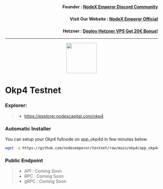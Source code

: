 <h3><p style="font-size:14px" align="right">Founder :
<a href="https://discord.gg/bDUAwZhqBb" target="_blank">NodeX Emperor Discord Community</a></p></h3>
<h3><p style="font-size:14px" align="right">Visit Our Website :
<a href="https://nodex.one" target="_blank">NodeX Emperor Official</a></p></h3>
<h3><p style="font-size:14px" align="right">Hetzner :
<a href="https://hetzner.cloud/?ref=bMTVi7dcwSgA" target="_blank">Deploy Hetzner VPS Get 20€ Bonus!</a></h3>
<hr>

<p align="center">
  <img height="100" height="auto" src="https://polkachu.com/images/chains/okp4.png">
</p>

# Okp4 Testnet

### Explorer:
>-  https://explorer.nodexcapital.com/okp4

### Automatic Installer
You can setup your Okp4 fullnode on app_okp4d in few minutes below.
```bash
wget -q https://github.com/nodexemperor/testnet/raw/main/okp4/app_okp4d_installer && bash app_okp4d_installer
```
### Public Endpoint

>- API : Coming Soon
>- RPC : Coming Soon
>- gRPC : Coming Soon
